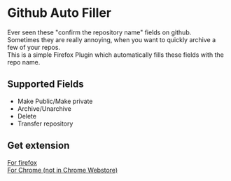 # Github Auto Filler
Ever seen these "confirm the repository name" fields on github.<br>
Sometimes they are really annoying, when you want to quickly archive a few of your repos.<br>
This is a simple Firefox Plugin which automatically fills these fields with the repo name.

## Supported Fields
- Make Public/Make private
- Archive/Unarchive
- Delete
- Transfer repository

## Get extension
[For firefox](https://addons.mozilla.org/de/firefox/addon/ghreponamefiller/)<br>
[For Chrome (not in Chrome Webstore)](https://github.com/strifel/GHRepoNameFiller/releases/download/1.1/chrome.crx)
